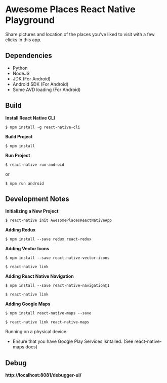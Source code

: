 # Awesome Places React Native Playground

Share pictures and location of the places you've liked to visit with a few clicks in this app.

## Dependencies

* Python
* NodeJS
* JDK (For Android)
* Android SDK (For Android)
* Some AVD loading (For Android)

## Build

**Install React Native CLI**

`$ npm install -g react-native-cli
`

**Build Project**

`$ npm install
`

**Run Project**

`$ react-native run-android
`

or 

`$ npm run android
`

## Development Notes


**Initializing a New Project**

`$ react-native init AwesomePlacesReactNativeApp
`

**Adding Redux**

`$ npm install --save redux react-redux
`

**Adding Vector Icons**

`$ npm install --save react-native-vector-icons
`

`$ react-native link
`

**Adding React Native Navigation**

`$ npm install --save react-native-navigation@1
`

`$ react-native link
`

**Adding Google Maps**

`$ npm install react-native-maps --save
`

` $ react-native link react-native-maps
`


Running on a physical device:

* Ensure that you have Google Play Services isntalled. (See react-native-maps docs)

## Debug

__http://localhost:8081/debugger-ui/__